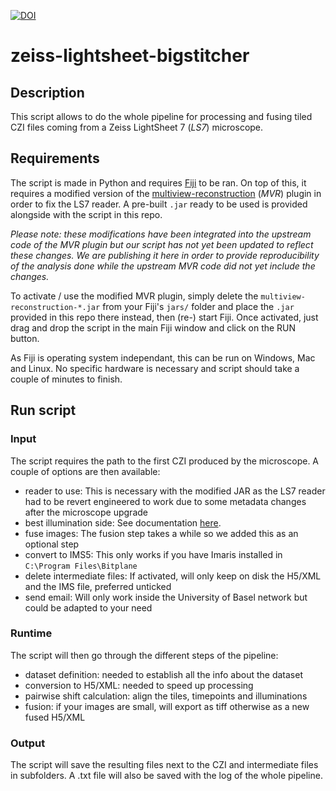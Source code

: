 [![DOI](https://zenodo.org/badge/DOI/10.5281/zenodo.8019805.svg)](https://doi.org/10.5281/zenodo.8019805)

# zeiss-lightsheet-bigstitcher

## Description

This script allows to do the whole pipeline for processing and fusing tiled CZI
files coming from a Zeiss LightSheet 7 (*LS7*) microscope.

## Requirements

The script is made in Python and requires [Fiji][1] to be ran. On top of this,
it requires a modified version of the [multiview-reconstruction][2] (*MVR*)
plugin in order to fix the LS7 reader. A pre-built `.jar` ready to be used is
provided alongside with the script in this repo.

*Please note: these modifications have been integrated into the upstream code of
the MVR plugin but our script has not yet been updated to reflect these changes.
We are publishing it here in order to provide reproducibility of the analysis
done while the upstream MVR code did not yet include the changes.*

To activate / use the modified MVR plugin, simply delete the
`multiview-reconstruction-*.jar` from your Fiji's `jars/` folder and place the
`.jar` provided in this repo there instead, then (re-) start Fiji. Once
activated, just drag and drop the script in the main Fiji window and click on
the RUN button.

As Fiji is operating system independant, this can be run on Windows, Mac and
Linux. No specific hardware is necessary and script should take a couple of
minutes to finish.

## Run script

### Input

The script requires the path to the first CZI produced by the microscope. A
couple of options are then available:

* reader to use: This is necessary with the modified JAR as the LS7 reader had
  to be revert engineered to work due to some metadata changes after the
  microscope upgrade
* best illumination side: See documentation
  [here](https://imagej.net/plugins/bigstitcher/select-illumination).
* fuse images: The fusion step takes a while so we added this as an optional
  step
* convert to IMS5: This only works if you have Imaris installed in `C:\Program
  Files\Bitplane`
* delete intermediate files: If activated, will only keep on disk the H5/XML and
  the IMS file, preferred unticked
* send email: Will only work inside the University of Basel network but could be
  adapted to your need

### Runtime

The script will then go through the different steps of the pipeline:

* dataset definition: needed to establish all the info about the dataset
* conversion to H5/XML: needed to speed up processing
* pairwise shift calculation: align the tiles, timepoints and illuminations
* fusion: if your images are small, will export as tiff otherwise as a new fused
  H5/XML

### Output

The script will save the resulting files next to the CZI and intermediate files
in subfolders. A .txt file will also be saved with the log of the whole
pipeline.

[1]: https://doi.org/10.1038/nmeth.2019
[2]: https://github.com/PreibischLab/multiview-reconstruction
